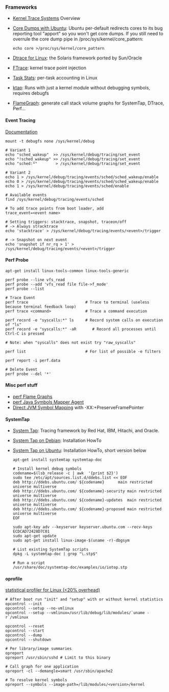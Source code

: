 ### Frameworks

-   [Kernel Trace Systems](http://elinux.org/Kernel_Trace_Systems)
    Overview
-   [Core Dumps with
    Ubuntu](http://askubuntu.com/questions/148536/how-to-enable-sigquit-core-dumps-with-apport):
    Ubuntu per-default redirects cores to its bug reporting tool
    "apport" so you won't get core dumps. If you still need to overrule
    the core dump pipe in /proc/sys/kernel/core\_pattern:

        echo core >/proc/sys/kernel/core_pattern 

-   [Dtrace for
    Linux](http://dtrace.org/blogs/ahl/2011/10/05/dtrace-for-linux-2):
    the Solaris framework ported by Sun/Oracle
-   [FTrace](https://burzalodowa.wordpress.com/2013/07/09/linux-kernel-tracing/):
    kernel trace point injection
-   [Task
    Stats](http://www.mjmwired.net/kernel/Documentation/accounting/taskstats.txt):
    per-task accounting in Linux
-   [ktap](http://www.ktap.org): Runs with just a kernel module without
    debugging symbols, requires debugfs
-   [FlameGraph](https://github.com/brendangregg/FlameGraph): generate
    call stack volume graphs for SystemTap, DTrace, Perf...

#### Event Tracing

[Documentation](https://www.kernel.org/doc/Documentation/trace/events.txt)

    mount -t debugfs none /sys/kernel/debug

    # Variant 1
    echo "sched_wakeup"  >> /sys/kernel/debug/tracing/set_event
    echo "!sched_wakeup" >> /sys/kernel/debug/tracing/set_event
    echo "sched:*"        > /sys/kernel/debug/tracing/set_event

    # Variant 2
    echo 1 > /sys/kernel/debug/tracing/events/sched/sched_wakeup/enable
    echo 0 > /sys/kernel/debug/tracing/events/sched/sched_wakeup/enable
    echo 1 > /sys/kernel/debug/tracing/events/sched/enable

    # Available events
    find /sys/kernel/debug/tracing/events/sched

    # To add trace points from boot loader, add
    trace_event=<event name>

    # Setting triggers: stacktrace, snapshot, traceon/off
    # -> Always stracktrace
    echo 'stacktrace' > /sys/kernel/debug/tracing/events/<event>/trigger

    # -> Snapshot on next event
    echo 'snapshot if nr_rq > 1' > /sys/kernel/debug/tracing/events/<event>/trigger

#### Perf Probe

    apt-get install linux-tools-common linux-tools-generic

    perf probe --line vfs_read
    perf probe --add 'vfs_read file file->f_mode'
    perf probe --list

    # Trace Event
    perf trace                         # Trace to terminal (useless because terminal feedback loop)
    perf trace <command>               # Trace a command execution

    perf record -e "syscalls:*" ls     # Record system calls on execution of "ls"
    perf record -e "syscalls:*" -aR       # Record all processes until Ctrl-C is pressed

    # Note: when "syscalls" does not exist try "raw_syscalls"

    perf list                          # For list of possible -e filters

    perf report -i perf.data

    # Delete Event
    perf probe --del '*'

#### Misc perf stuff

-   [perf Flame
    Graphs](http://www.brendangregg.com/FlameGraphs/cpuflamegraphs.html)
-   [perf Java Symbols Mapper
    Agent](https://github.com/jrudolph/perf-map-agent)
-   [Direct JVM Symbol
    Mapping](http://techblog.netflix.com/2015/07/java-in-flames.html)
    with -XX:+PreserveFramePointer

#### SystemTap

-   [System Tap](http://sourceware.org/systemtap/index.html): Tracing
    framework by Red Hat, IBM, Hitachi, and Oracle.
-   [System Tap on
    Debian](http://sourceware.org/systemtap/wiki/SystemtapOnDebian#head-81631b554b54f056056424eb4895912b67225b17):
    Installation HowTo
-   [System Tap on Ubuntu](https://wiki.ubuntu.com/Kernel/Systemtap):
    Installation HowTo, short version below

        apt-get install systemtap systemtap-doc

        # Install kernel debug symbols
        codename=$(lsb_release -c | awk  '{print $2}')
        sudo tee /etc/apt/sources.list.d/ddebs.list << EOF
        deb http://ddebs.ubuntu.com/ ${codename}      main restricted universe multiverse
        deb http://ddebs.ubuntu.com/ ${codename}-security main restricted universe multiverse
        deb http://ddebs.ubuntu.com/ ${codename}-updates  main restricted universe multiverse
        deb http://ddebs.ubuntu.com/ ${codename}-proposed main restricted universe multiverse
        EOF

        sudo apt-key adv --keyserver keyserver.ubuntu.com --recv-keys ECDCAD72428D7C01
        sudo apt-get update
        sudo apt-get install linux-image-$(uname -r)-dbgsym

        # List existing SystemTap scripts
        dpkg -L systemtap-doc | grep "\.stp$"

        # Run a script
        /usr/share/doc/systemtap-doc/examples/io/iotop.stp

#### oprofile

[statistical profiler for Linux (\<20%
overhead)](http://oprofile.sourceforge.net/about/)

    # After boot run "init" and "setup" with or without kernel statistics
    opcontrol --init
    opcontrol --setup --no-vmlinux  
    opcontrol --setup --vmlinux=/usr/lib/debug/lib/modules/`uname -r`/vmlinux

    opcontrol --reset
    opcontrol --start
    opcontrol --dump
    opcontrol --shutdown

    # Per library/image summaries
    opreport
    opreport /usr/sbin/sshd # Limit to this binary

    # Call graph for one application
    opreport -cl --demangle=smart /usr/sbin/apache2

    # To resolve kernel symbols
    opreport --symbols --image-path=/lib/modules/<version>/kernel
